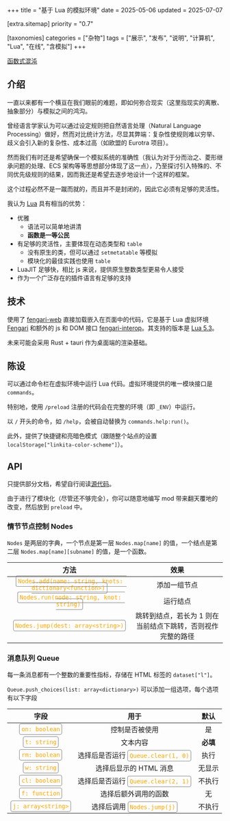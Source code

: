 +++
title = "基于 Lua 的模拟环境"
date = 2025-05-06
updated = 2025-07-07

[extra.sitemap]
priority = "0.7"

[taxonomies]
categories = ["杂物"]
tags = ["展示", "发布", "说明", "计算机", "Lua", "在线", "含模拟"]
+++

<style>
	table code {
		color: orange !important;
		border: 1px grey solid;
		padding: 4px;
		border-radius: 4px;
	}
</style>

[函数式混沌](/chaos/)

## 介绍
一直以来都有一个横亘在我们眼前的难题，即如何弥合现实（这里指现实的离散、抽象部分）与模拟之间的鸿沟。

曾经语言学家认为可以通过设定规则把自然语言处理（Natural Language Processing）做好，然而对比统计方法，尽显其弊端：复杂性使规则难以穷举、歧义会引入新的复杂性、成本过高（如欧盟的 Eurotra 项目）。

然而我们有时还是希望确保一个模拟系统的准确性（我认为对于分而治之、菱形继承问题的处理、ECS 架构等等思想部分体现了这一点），乃至探讨引入特殊的、不同优先级规则的结果，因而我还是希望去逐步地设计一个这样的框架。

这个过程必然不是一蹴而就的，而且并不是封闭的，因此它必须有足够的灵活性。

我认为 [Lua](https://www.lua.org/) 具有相当的优势：
- 优雅
	- 语法可以简单地讲清
	- **函数是一等公民**
- 有足够的灵活性，主要体现在动态类型和 `table`
	- 没有原生的类，但可以通过 `setmetatable` 等模拟
	- 模块化的最佳实践也使用 `table`
- LuaJIT 足够快，相比 js 来说，提供原生整数类型更易令人接受
- 作为一个广泛存在的插件语言有足够的支持

## 技术
使用了 [fengari-web](https://github.com/fengari-lua/fengari-web) 直接加载嵌入在页面中的代码，它是基于 Lua 虚拟环境 [Fengari](https://fengari.io/) 和额外的 js 和 DOM 接口 [fengari-interop](https://github.com/fengari-lua/fengari-interop)。其支持的版本是 [Lua 5.3](https://www.lua.org/manual/5.3/manual.html)。

未来可能会采用 Rust + tauri 作为桌面端的渲染基础。

## 陈设
可以通过命令栏在虚拟环境中运行 Lua 代码。虚拟环境提供的唯一模块接口是 `commands`。

特别地，使用 `/preload` 注册的代码会在完整的环境（即 `_ENV`）中运行。

以 `/` 开头的命令，如 `/help`，会被自动替换为 `commands.help:run()`。

此外，提供了快捷键和亮暗色模式（跟随整个站点的设置 `localStorage["linkita-color-scheme"]`）。

## API
只提供部分文档，希望自行阅读[源代码](https://github.com/Rratic/rratic.github.io/tree/main/static/chaos)。

由于进行了模块化（尽管还不够完全），你可以随意地编写 mod 带来翻天覆地的改变，然后放到 `preload` 中。

### 情节节点控制 Nodes
`Nodes` 是两层的字典，一个节点是第一层 `Nodes.map[name]` 的值，一个结点是第二层 `Nodes.map[name][subname]` 的值，是一个函数。

| 方法 | 效果 |
| :-: | :-: |
| `Nodes.add(name: string, knots: dictionary<function>)` | 添加一组节点 |
| `Nodes.run(node: string, knot: string)` | 运行结点 |
| `Nodes.jump(dest: array<string>)` | 跳转到结点，若长为 1 则在当前结点下跳转，否则视作完整的路径 |

### 消息队列 Queue
每一条消息都有一个整数的重要性指标，存储在 HTML 标签的 `dataset["l"]`。

`Queue.push_choices(list: array<dictionary>)` 可以添加一组选项，每个选项有以下字段

| 字段 | 用于 | 默认 |
| :-: | :-: | :-: |
| `on: boolean` | 控制是否被使用 | 是 |
| `t: string` | 文本内容 | **必填** |
| `rm: boolean` | 选择后是否运行 `Queue.clear(1, 0)` | 执行 |
| `w: string` | 选择后显示的 HTML 消息 | 无显示 |
| `cl: boolean` | 选择后是否运行 `Queue.clear(2, 1)` | 不执行 |
| `f: function` | 选择后额外调用的函数 | 无 |
| `j: array<string>` | 选择后调用 `Nodes.jump(j)` | 不执行 |
